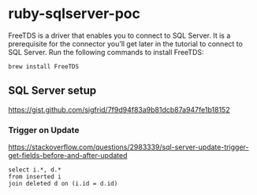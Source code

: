 # ruby-sqlserver-poc


FreeTDS is a driver that enables you to connect to SQL Server. It is a prerequisite for the connector you’ll get later in the tutorial to connect to SQL Server. Run the following commands to install FreeTDS:

```
brew install FreeTDS
```


## SQL Server setup

https://gist.github.com/sigfrid/7f9d94f83a9b81dcb87a947fe1b18152



### Trigger on Update
https://stackoverflow.com/questions/2983339/sql-server-update-trigger-get-fields-before-and-after-updated

```
select i.*, d.*
from inserted i
join deleted d on (i.id = d.id)
```
